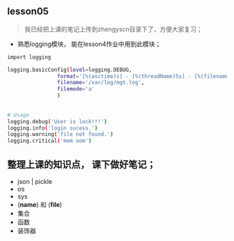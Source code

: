 ## lesson05
> 我已经把上课的笔记上传到zhengyscn目录下了，方便大家复习；

- 熟悉logging模块， 能在lesson4作业中用到此模块；

```bash
import logging

logging.basicConfig(level=logging.DEBUG,
                format='[%(asctime)s] - [%(threadName)5s] - [%(filename)s-line:%(lineno)d] [%(levelname)s] %(message)s',
                filename='/var/log/mgt.log',
                filemode='a'
                )
                
                
# Usage
logging.debug('User is lock!!!')
logging.info('login sucess.')
logging.warning('file not found.')
logging.critical('mem oom')

```

## 整理上课的知识点， 课下做好笔记；

- json | pickle
- os
- sys
- (__name__) 和 (__file__)
- 集合
- 函数
- 装饰器
